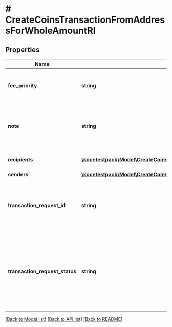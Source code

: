 # # CreateCoinsTransactionFromAddressForWholeAmountRI

## Properties

Name | Type | Description | Notes
------------ | ------------- | ------------- | -------------
**fee_priority** | **string** | Represents the fee priority of the automation, whether it is \&quot;slow\&quot;, \&quot;standard\&quot; or \&quot;fast\&quot;. |
**note** | **string** | Represents an optional note to add a free text in, explaining or providing additional detail on the transaction request.Optional Transaction note with additional details | [optional]
**recipients** | [**\kocetestpack\Model\CreateCoinsTransactionFromAddressForWholeAmountRIRecipientsInner[]**](CreateCoinsTransactionFromAddressForWholeAmountRIRecipientsInner.md) | Defines the destination for the transaction, i.e. the recipient(s). |
**senders** | [**\kocetestpack\Model\CreateCoinsTransactionFromAddressForWholeAmountRISenders**](CreateCoinsTransactionFromAddressForWholeAmountRISenders.md) |  |
**transaction_request_id** | **string** | Represents a unique identifier of the transaction request (the request sent to make a transaction), which helps in identifying which callback and which &#x60;referenceId&#x60; concern that specific transaction request. |
**transaction_request_status** | **string** | Defines the status of the transaction, e.g. \&quot;created, \&quot;await_approval\&quot;, \&quot;pending\&quot;, \&quot;prepared\&quot;, \&quot;signed\&quot;, \&quot;broadcasted\&quot;, \&quot;success\&quot;, \&quot;failed\&quot;, \&quot;rejected\&quot;, mined\&quot;. |

[[Back to Model list]](../../README.md#models) [[Back to API list]](../../README.md#endpoints) [[Back to README]](../../README.md)
